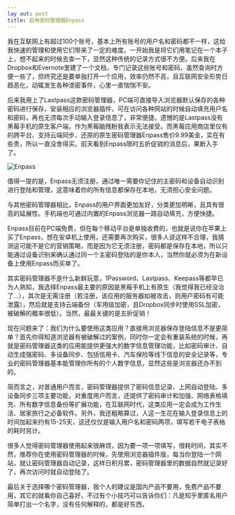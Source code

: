 ```yaml
---
lay out: post
title: 启用密码管理器Enpass
---
```


我在互联网上有超过100个账号，基本上所有账号的用户名和密码都不一样，这给我快速的管理和使用它们带来了一定的难度。一开始我是将它们用笔记在一个本子上，想不起来的时候去查一下，显然这种传统的记录方式很不方便。后来我在Dropbox和Evernote里建了一个文档，专门记录这些账号和密码，虽然查询时方便一些了，但终究还是要单独打开一个应用，效率仍然不高，且互联网安全形势日趋恶化，动辄发生各种泄密事件，心里一直惴惴不安。

后来我用上了Lastpass这款密码管理器，PC端可直接导入浏览器默认保存的各种密码进行保存，安装相应的浏览器插件，可在访问各种网站的时候自动填充用户名和密码，再也无须每次手动输入登录信息了，非常便捷。遗憾的是Lastpass没有黑莓手机的原生客户端，作为黑莓脑残粉我表示无法接受。而黑莓应用商店里仅有的跨平台、支持云端同步、还原的原生密码管理器Enpass售价9.99美金，实在有些贵，所以一直没舍得买。前天看到Enpass限时五折促销的消息后，果断入手了。

![Enpass](http://oifrca68z.bkt.clouddn.com/zeove/image/enpass3.jpg)

值得一提的是，Enpass无须注册，通过唯一需要你记住的主密码和设备自动识别进行登陆和管理，这意味着你的所有信息都保存在本地，无须担心安全问题。

与其他密码管理器相比，Enpass的用户界面更加友好，分类更加明晰，且具有很高的延展性。手机端也可通过内置的Enpass浏览器一路自动填充，方便快捷。

Enpass目前在PC端免费，但在每个移动平台是单独收费的，也就是说你在苹果上买了Enpass，想在安卓机上使用，还需要再次购买，很多人说这样不合理，我猜测这可能不是它的营销策略，而是因为它无须注册，密码都是保存在本地，所以只能通过设备识别来确认通过同一个主密码登陆的是你本人，当然你就必须为在新设备上使用Enpass而买单了。

其实密码管理器不是什么新鲜玩意，1Password、Lastpass、Keepass等都早已为人熟知，我选择Enpass最主要的原因是黑莓手机上有原生（我觉得我已经没治了…），其次是无需注册（若注册，该应用的服务器如被攻击，则用户密码有可能泄露），然后就是支持云端备份（军用级加密，且Dropbox同步时使用SSL加密，被破解的概率很低）。当然，最最关键的是五折促销！

现在问题来了：我们为什么要使用这类应用？直接用浏览器保存登陆信息不是更简单？首先你得知道浏览器有被破解过的案例，同时你一定会有重装系统的时候，再就是密码管理器这类的应用能提供更强大的数字信息管理功能，比如密码审计、自动生成强密码、多设备同步、包括信用卡、汽车保险等线下信息的安全记录等，专业的密码管理器基本能管理你所有的个人数字信息，显然这些是浏览器还办不到的。

简而言之，对普通用户而言，密码管理器提供了密码信息记录、上网自动登陆、多设备同步三项主要功能，对重度用户而言，还提供了密码审计和加强、网络表格填充、所有数字信息备份等扩展功能，在互联网时代，这类应用一定会成为工作生活、居家旅行之必备软件。另外，我还粗略算过，人这一生花在输入登录信息上的时间加起来约有15-25天，这还仅仅是输入用户名和密码两项，填写若干电子表格的耗时另计。

很多人觉得密码管理器使用起来很麻烦，因为要一项一项填写，很耗时间，其实不然，推荐你在使用密码管理器的时候，先使用浏览器插件版，每当你登陆一个网站，就让密码管理器自动记录，这样日积月累，密码管理器里的数据自然就记录好了，再次访问时就自动登陆了。

最后关于选择哪个密码管理器，我个人的建议是国内产品不要用，免费产品不要用，其它的就看你自己喜好，不过有个小技巧可以告诉你们：凡是知乎里匿名用户简单打出一个名字，没有任何解释的，都是好东西。
